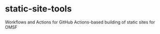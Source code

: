 # static-site-tools
Workflows and Actions for GitHub Actions-based building of static sites for OMSF
